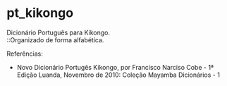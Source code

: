 pt_kikongo
==========

Dicionário Português para Kikongo.<br/>
::Organizado de forma alfabética.

Referências:<br/>
<ul><li>Novo Dicionário Portugês Kikongo, por Francisco Narciso Cobe - 1ª Edição Luanda, Novembro de 2010: Coleção Mayamba Dicionários - 1</li>
</ul>
